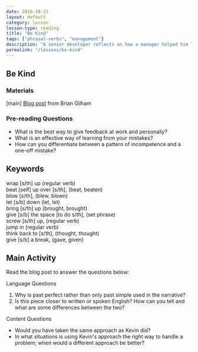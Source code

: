 ```yaml
---
date: 2016-10-22
layout: default
category: lesson
lesson-type: reading
title: "Be Kind"
tags: ["phrasal-verbs", "management"]
description: "A senior developer reflects on how a manager helped him learn from an early mistake."
permalink: "/lessons/be-kind"
---
```

## Be Kind 

### Materials 
[main] <a href="https://www.briangilham.com/blog/2016/10/10/be-kind" target="_blank">Blog post</a> from Brian Gilham

### Pre-reading Questions 
- What is the best way to give feedback at work and personally?  
- What is an effective way of learning from your mistakes?  
- How can you differentiate between a pattern of incompetence and a one-off mistake? 

## Keywords 
wrap [s/th] up (regular verb)  
beat [self] up over [s/th], (beat, beaten)  
blow [s/th], (blew, blown)  
let [s/b] down (let, let)  
bring [s/th] up (brought, brought)  
give [s/b] the space [to do s/th], (set phrase)  
screw [s/th] up, (regular verb)  
jump in (regular verb)  
think back to [s/th], (thought, thought)  
give [s/b] a break, (gave, given)  

## Main Activity 
Read the blog post to answer the questions below:

Language Questions
  
1. Why is past perfect rather than only past simple used in the narrative?   
2. Is this piece closer to written or spoken English? How can you tell and what are some differences between the two?  

Content Questions
 
- Would you have taken the same approach as Kevin did?  
- In what situations is using Kevin's approach the right way to handle a problem; when would a different approach be better? 